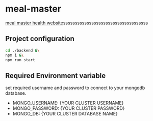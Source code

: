 # meal-master
[meal master health website](https://my-mealmaster.netlify.app/)ssssssssssssssssssssssssssssssssssss

## Project configuration
```bash
cd ./backend &\
npm i &\
npm run start
```
## Required Environment variable
set required username and password to connect to your mongodb database.
- MONGO_USERNAME: {YOUR CLUSTER USERNAME}
- MONGO_PASSWORD: {YOUR CLUSTER PASSWORD}
- MONGO_DB: {YOUR CLUSTER DATABASE NAME}